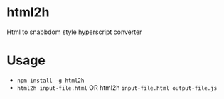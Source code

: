 # html2h

Html to snabbdom style hyperscript converter

# Usage

- `npm install -g html2h`
- `html2h input-file.html` OR html2h `input-file.html output-file.js`
